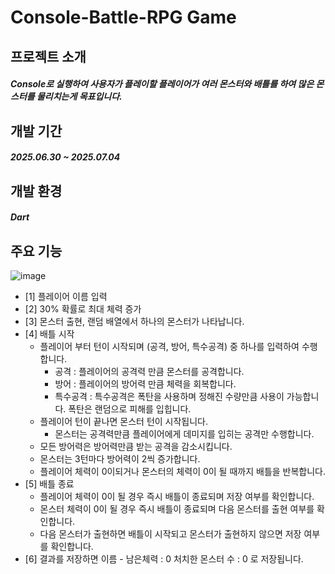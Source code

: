 # Console-Battle-RPG Game
## 프로젝트 소개
##### Console로 실행하여 사용자가 플레이할 플레이어가 여러 몬스터와 배틀를 하여 많은 몬스터를 물리치는게 목표입니다.


## 개발 기간
##### 2025.06.30 ~ 2025.07.04


## 개발 환경
##### Dart

## 주요 기능
![image](https://github.com/user-attachments/assets/c99b3362-4955-4c8c-84dc-7f85fa03b8a1)
- [1] 플레이어 이름 입력
- [2] 30% 확률로 최대 체력 증가
- [3] 몬스터 출현, 랜덤 배열에서 하나의 몬스터가 나타납니다.
- [4] 배틀 시작
  - 플레이어 부터 턴이 시작되며 (공격, 방어, 특수공격) 중 하나를 입력하여 수행합니다.
    - 공격 : 플레이어의 공격력 만큼 몬스터를 공격합니다.
    - 방어 : 플레이어의 방어력 만큼 체력을 회복합니다.
    - 특수공격 : 특수공격은 폭탄을 사용하며 정해진 수량만큼 사용이 가능합니다. 폭탄은 랜덤으로 피해를 입힙니다.
  - 플레이어 턴이 끝나면 몬스터 턴이 시작됩니다.
    - 몬스터는 공격력만큼 플레이어에게 데미지를 입히는 공격만 수행합니다.
  - 모든 방어력은 방어력만큼 받는 공격을 감소시킵니다.
  - 몬스터는 3턴마다 방어력이 2씩 증가합니다.
  - 플레이어 체력이 0이되거나 몬스터의 체력이 0이 될 때까지 배틀을 반복합니다.
- [5] 배틀 종료
  - 플레이어 체력이 0이 될 경우 즉시 배틀이 종료되며 저장 여부를 확인합니다.
  - 몬스터 체력이 0이 될 경우 즉시 배틀이 종료되며 다음 몬스터를 출현 여부를 확인합니다.
  - 다음 몬스터가 출현하면 배틀이 시작되고 몬스터가 출현하지 않으면 저장 여부를 확인합니다.
- [6] 결과를 저장하면 이름 - 남은체력 : 0  처치한 몬스터 수 : 0 로 저장됩니다. 

